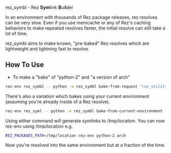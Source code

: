 rez_symbl - Rez **Sym**link **B**ui**l**der

In an environment with thousands of Rez package releases, rez resolves
can be very slow. Even if you use memcache or any of Rez's caching
behaviors to make repeated resolves faster, the initial resolve can
still take a lot of time.

rez_symbl aims to make known, "pre-baked" Rez resolves which are
lightweight and lightning fast to resolve.

## How To Use

- To make a "bake" of "python-2" and "a version of arch"

```sh
rez-env rez_symbl -- python -m rez_symbl bake-from-request "rez_utilities" --output-directory /tmp/location --force
```

There's also a variation which bakes using your current environment
(assuming you're already inside of a Rez resolve).

```sh
rez-env rez_syml -- python -m rez_symbl bake-from-current-environment --output-directory /tmp/location3 --force /tmp/location 
```

Using either command will generate symlinks to /tmp/location.
You can now rez-env using /tmp/location e.g.

```sh
REZ_PACKAGES_PATH=/tmp/location rez-env python-2 arch
```

Now you're resolved into the same environment but at a fraction of the time.
